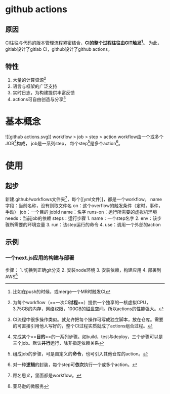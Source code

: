# github actions
## 原因
CI往往与代码的版本管理流程紧密结合，**CI的整个过程往往由GIT触发[^1]**。
为此，gitlab设计了gitlab CI，github设计了github actions。
## 特性
1. 大量的计算资源[^2]
2. 语言与框架的广泛支持
3. 实时日志，为构建提供丰富反馈
4. actions可自由创造与分享[^3]
# 基本概念
![[github actions.svg]]
workflow > job > step > action
workflow由一个或多个JOB[^4]构成，
job是一系列step，
每个step[^5]是多个action[^6]。
# 使用
## 起步
新建.github/workflows文件夹[^7]，每个[[yml文件]]，都是一个workflow。
	name字段：当前名称，没有则取文件名
	on：这个overflow的触发条件（定时，事件，手动）
	job：一个目的
		jobId
		name：名字
		runs-on：运行所需要的虚拟机环境
		needs：当前job的依赖
		steps：运行步骤
			1. name：一个step名字
			2. env：该步骤所需要的环境变量
			3. run：该step运行的命令
			4. use：调用一个外部的action
		
## 示例
### 一个next.js应用的构建与部署
步骤：
	1. 切换到正确git分支
	2. 安装node环境
	3. 安装依赖，构建应用
	4. 部署到AWS[^8]


[^1]: 比如在push的时候，或merge一个MR时触发CI
[^2]: 为每个workflow（==一次CI**过程**==）提供一个独享的一核虚拟CPU，3.75GB的内存，网络权限，100GB的磁盘空间。所以actions的性能强大。
[^3]: CI流程中很多操作类似。就允许把每个操作可写成独立脚本，放在仓库。需要的可直接引用他人写好的，整个CI过程实质就成了actions组合过程。
[^4]: 完成某个==**目的**==的一系列步骤。如build，test与deploy，三个步骤可以是三个job。默认**并行**运行，除非指定依赖关系
[^5]: 组成job的步骤，可是自定义的**命令**，也可引入其他仓库的action。
[^6]: 对一种**逻辑**的封装，每个step可**依次**执行一个或多个action。
[^7]: 顾名思义，里面都是workflow。
[^8]: 亚马逊的微服务